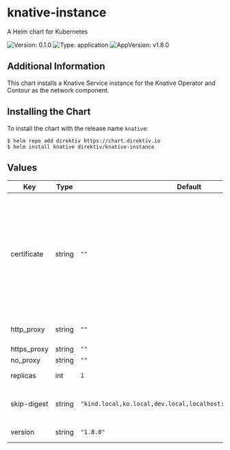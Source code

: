 # knative-instance

A Helm chart for Kubernetes

![Version: 0.1.0](https://img.shields.io/badge/Version-0.1.0-informational?style=flat-square) ![Type: application](https://img.shields.io/badge/Type-application-informational?style=flat-square) ![AppVersion: v1.8.0](https://img.shields.io/badge/AppVersion-v1.8.0-informational?style=flat-square)

## Additional Information

This chart installs a Knative Service instance for the Knative Operator and Contour as the network component.

## Installing the Chart

To install the chart with the release name `knative`:

```console
$ helm repo add direktiv https://chart.direktiv.io
$ helm install knative direktiv/knative-instance
```

## Values

| Key | Type | Default | Description |
|-----|------|---------|-------------|
| certificate | string | `""` | Custom certificate for controller. This needs to be a secret create before installation in the knative-serving namespace |
| http_proxy | string | `""` | Proxy settings for controller |
| https_proxy | string | `""` |  |
| no_proxy | string | `""` |  |
| replicas | int | `1` | Knative replicas |
| skip-digest | string | `"kind.local,ko.local,dev.local,localhost:5000,localhost:31212"` | Repositories which skip digest resolution |
| version | string | `"1.8.0"` | Knative version |

